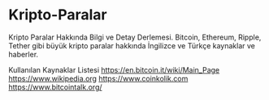 # Kripto-Paralar

Kripto Paralar Hakkında Bilgi ve Detay Derlemesi. Bitcoin, Ethereum, Ripple, Tether gibi büyük kripto paralar hakkında İngilizce ve Türkçe kaynaklar ve haberler.

Kullanılan Kaynaklar Listesi
https://en.bitcoin.it/wiki/Main_Page
https://www.wikipedia.org
https://www.coinkolik.com
https://www.bitcointalk.org/
